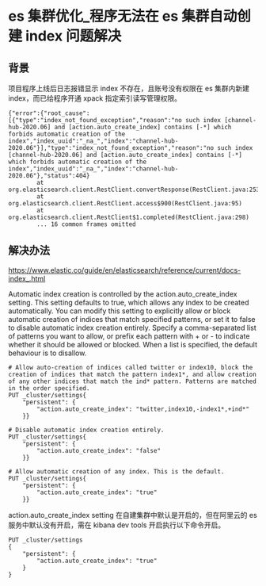 # es 集群优化_程序无法在 es 集群自动创建 index 问题解决
## 背景
项目程序上线后日志报错显示 index 不存在，且账号没有权限在 es 集群内新建 index，而已给程序开通 xpack 指定索引读写管理权限。
```
{"error":{"root_cause":[{"type":"index_not_found_exception","reason":"no such index [channel-hub-2020.06] and [action.auto_create_index] contains [-*] which forbids automatic creation of the index","index_uuid":"_na_","index":"channel-hub-2020.06"}],"type":"index_not_found_exception","reason":"no such index [channel-hub-2020.06] and [action.auto_create_index] contains [-*] which forbids automatic creation of the index","index_uuid":"_na_","index":"channel-hub-2020.06"},"status":404}
        at org.elasticsearch.client.RestClient.convertResponse(RestClient.java:253)
        at org.elasticsearch.client.RestClient.access$900(RestClient.java:95)
        at org.elasticsearch.client.RestClient$1.completed(RestClient.java:298)
        ... 16 common frames omitted
```
## 解决办法
https://www.elastic.co/guide/en/elasticsearch/reference/current/docs-index_.html </br>

Automatic index creation is controlled by the action.auto_create_index setting. This setting defaults to true, which allows any index to be created automatically. You can modify this setting to explicitly allow or block automatic creation of indices that match specified patterns, or set it to false to disable automatic index creation entirely. Specify a comma-separated list of patterns you want to allow, or prefix each pattern with + or - to indicate whether it should be allowed or blocked. When a list is specified, the default behaviour is to disallow.
```
# Allow auto-creation of indices called twitter or index10, block the creation of indices that match the pattern index1*, and allow creation of any other indices that match the ind* pattern. Patterns are matched in the order specified.
PUT _cluster/settings{
    "persistent": {
        "action.auto_create_index": "twitter,index10,-index1*,+ind*"
    }}
    
# Disable automatic index creation entirely.    
PUT _cluster/settings{
    "persistent": {
        "action.auto_create_index": "false"
    }}
    
# Allow automatic creation of any index. This is the default.    
PUT _cluster/settings{
    "persistent": {
        "action.auto_create_index": "true"
    }}
```
action.auto_create_index setting 在自建集群中默认是开启的，但在阿里云的 es 服务中默认没有开启，需在 kibana dev tools 开启执行以下命令开启。
```
PUT _cluster/settings
{
    "persistent": {
        "action.auto_create_index": "true"
    }
}
```
